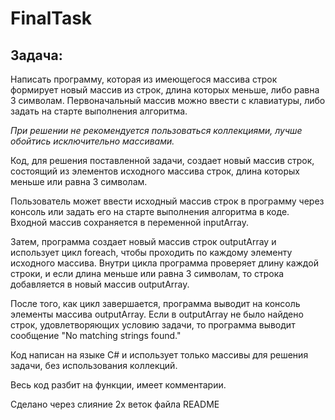 # FinalTask

## Задача:

Написать программу, которая из имеющегося массива строк формирует новый массив из строк, 
длина которых меньше, либо равна 3 символам. Первоначальный массив можно ввести с клавиатуры, 
либо задать на старте выполнения алгоритма. 

*При решении не рекомендуется пользоваться коллекциями, лучше обойтись исключительно массивами.*

Код, для решения поставленной задачи, создает новый массив строк, 
состоящий из элементов исходного массива строк, длина которых меньше или равна 3 символам.

Пользователь может ввести исходный массив строк в программу через консоль или задать его на старте выполнения алгоритма в коде. 
Входной массив сохраняется в переменной inputArray.

Затем, программа создает новый массив строк outputArray и использует цикл foreach, 
чтобы проходить по каждому элементу исходного массива. 
Внутри цикла программа проверяет длину каждой строки, и если длина меньше или равна 3 символам, то строка добавляется в новый массив outputArray.

После того, как цикл завершается, программа выводит на консоль элементы массива outputArray. 
Если в outputArray не было найдено строк, удовлетворяющих условию задачи, то программа выводит сообщение "No matching strings found."

Код написан на языке C# и использует только массивы для решения задачи, без использования коллекций.

Весь код разбит на функции, имеет комментарии.

Сделано через слияние 2х веток файла README